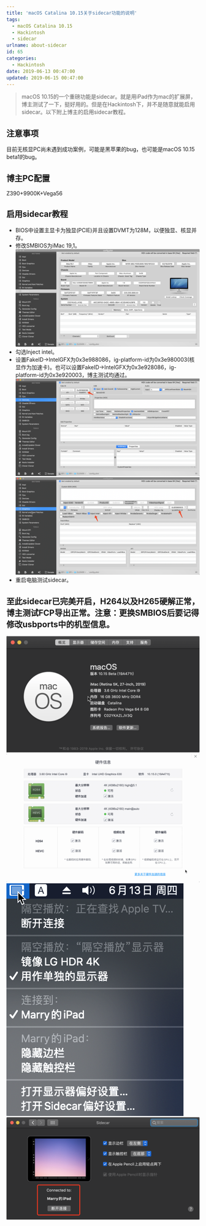```yaml
---
title: 'macOS Catalina 10.15关于sidecar功能的说明'
tags:
  - macOS Catalina 10.15
  - Hackintosh
  - sidecar
urlname: about-sidecar
id: 65
categories:
  - Hackintosh
date: 2019-06-13 00:47:00
updated: 2019-06-15 00:47:00
---
```


> macOS 10.15的一个重磅功能是sidecar。就是用iPad作为mac的扩展屏，博主测试了一下，挺好用的。但是在Hackintosh下，并不是随意就能启用sidecar。以下附上博主的启用sidecar教程。<!--more-->

## 注意事项
目前无核显PC尚未遇到成功案例，可能是黑苹果的bug，也可能是macOS 10.15 beta1的bug。

## 博主PC配置
Z390+9900K+Vega56

## 启用sidecar教程
* BIOS中设置主显卡为独显(PCIE)并且设置DVMT为128M，以便独显、核显并存。
* 修改SMBIOS为iMac 19,1。
![](/images/sidecar-1.png)
* 勾选Inject intel。
* 设置FakeID->IntelGFX为0x3e988086，ig-platform-id为0x3e980003(核显作为加速卡)。也可以设置FakeID->IntelGFX为0x3e928086，ig-platform-id为0x3e920003，博主测试均通过。
![](/images/sidecar-2.png)
![](/images/sidecar-3.png)
* 重启电脑测试sidecar。

## 至此sidecar已完美开启，H264以及H265硬解正常，博主测试FCP导出正常。注意：更换SMBIOS后要记得修改usbports中的机型信息。
![](/images/sidecar-4.png)
![](/images/sidecar-5.png)
![](/images/sidecar-6.png)
![](/images/sidecar-7.png)